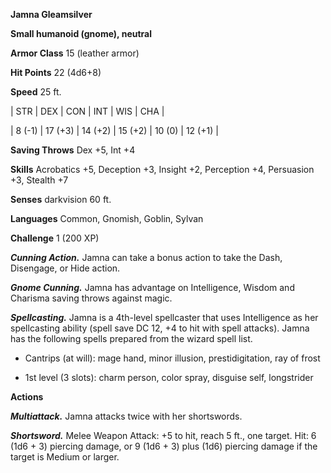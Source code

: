 **Jamna Gleamsilver**

**Small humanoid (gnome), neutral**

**Armor Class** 15 (leather armor)

**Hit Points** 22 (4d6+8)

**Speed** 25 ft.

|   STR   |   DEX   |   CON   |   INT   |   WIS   |   CHA   |
  
| 8 (-1) | 17 (+3) | 14 (+2) | 15 (+2) | 10 (0) | 12 (+1) |

**Saving Throws** Dex +5, Int +4

**Skills** Acrobatics +5, Deception +3, Insight +2, Perception +4, Persuasion +3, Stealth +7

**Senses** darkvision 60 ft.

**Languages** Common, Gnomish, Goblin, Sylvan

**Challenge** 1 (200 XP)

***Cunning Action.*** Jamna can take a bonus action to take the Dash, Disengage, or Hide action.

***Gnome Cunning.*** Jamna has advantage on Intelligence, Wisdom and Charisma saving throws against magic.

***Spellcasting.*** Jamna is a 4th-level spellcaster that uses Intelligence as her spellcasting ability (spell save DC 12, +4 to hit with spell attacks). Jamna has the following spells prepared from the wizard spell list.

* Cantrips (at will): mage hand, minor illusion, prestidigitation, ray of frost

* 1st level (3 slots): charm person, color spray, disguise self, longstrider

**Actions**

***Multiattack.*** Jamna attacks twice with her shortswords.

***Shortsword.*** Melee Weapon Attack: +5 to hit, reach 5 ft., one target. Hit: 6 (1d6 + 3) piercing damage, or 9 (1d6 + 3) plus (1d6) piercing damage if the target is Medium or larger.

